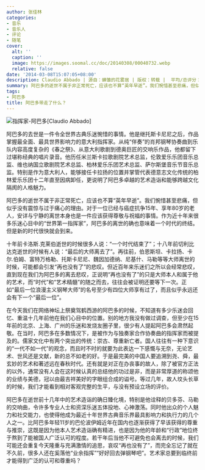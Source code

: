 ```yaml
---
author: 张佳林
categories:
- 音乐
- 音乐人
- 评论
- 随笔
cover:
  alt: ''
  caption: ''
  image: https://images.soomal.cc/doc/20140308/00040732.webp
  relative: false
date: '2014-03-08T15:07:05+08:00'
description: Claudio Abbado | 源自：蝉雏的花雾居 | 版权：转载 |  平均/总评分：08.50/34
summary: 阿巴多的逝世不属于非正常死亡，应该也不算“英年早逝”。我们惋惜甚至悲痛，但似乎没有震惊与过于痛心的理由。对于一位已经与癌症抗争15年、享年80岁的老人，安详与宁静的离世本身也是一件应该获得尊敬与祝福的事情。作为近十年来很多乐迷心目中的“世界第一指挥家”，阿巴多的离世的确也意味着一个时代的终结……
tags:
- 阿巴多
title: 阿巴多带走了什么？
---
```


![指挥家-阿巴多[Claudio Abbado]](https://images.soomal.cc/doc/20140308/00040732.webp)





阿巴多的去世是一件令全世界古典乐迷惋惜的事情。他是继托斯卡尼尼之后，作品掌握最全面、最具世界影响力的意大利指挥家。从纯“伴奏”的肖邦钢琴协奏曲到乐队内容高度复杂的《春之祭》、从意大利歌剧到德奥巨匠的交响乐作品，他都留下过堪称经典的唱片录音。他历任米兰斯卡拉歌剧院艺术总监，伦敦爱乐乐团音乐总监、维也纳国立歌剧院艺术总监、柏林爱乐乐团艺术总监、萨尔斯堡音乐节音乐总监。特别是作为意大利人，能够接任卡拉扬的位置并掌管代表德意志文化传统的柏林爱乐乐团十二年直至因病卸任，更说明了阿巴多卓越的艺术造诣和能够跨越文化隔阂的人格魅力。

阿巴多的逝世不属于非正常死亡，应该也不算“英年早逝”。我们惋惜甚至悲痛，但似乎没有震惊与过于痛心的理由。对于一位已经与癌症抗争15年、享年80岁的老人，安详与宁静的离世本身也是一件应该获得尊敬与祝福的事情。作为近十年来很多乐迷心目中的“世界第一指挥家”，阿巴多的离世的确也意味着一个时代的终结。但是新的时代很快就会到来。

十年前卡洛斯.克莱伯逝世的时候很多人说：“一个时代结束了”；十八年前切利比达克逝世的时候有人说：“最后的大师离去了”。再往前，伯恩斯坦、卡拉扬、卡尔.伯姆、富特万格勒、托斯卡尼尼、魏因加德纳、尼基什、马勒等等大师离世的时候，可能都会引发“再也没有了”的悲叹。但近百年来乐迷们之所以会经常悲叹，直到现在我们为阿巴多的离去悲叹，正说明“再也没有了”的只是大师本人和属于他的艺术，而“时代”和“艺术精髓”的随之而去，往往会被证明还要等下一次。正如“最后一位浪漫主义钢琴大师”的名号至少有四位大师享有过了，而且似乎永远还会有下一个“最后一位”。

在今天我们在网络神坛上祭奠驾鹤西游的阿巴多的时候，不知道有多少乐迷会回忆、重温十几年前他在我们心目中的位置。别的地方我没有做过调查，但至少在15年前的北京、上海、广州的乐迷和发烧友圈子里，很少有人提起阿巴多会肃然起敬。在当时，阿巴多在多数情况下，是被作为与独奏家合作协奏曲的指挥家而被提及的。儒家文化中有两个突出的传统：崇古、尊重新亡者。国人往往有一种下意识的“一代不如一代”的观念，而且时不时的就要为此表达一下感慨与无奈，无论艺术、世风还是文献，新的总不如老的好。于是最完美的中国人要追溯到尧、舜，最玄妙的艺术和著述远在春秋时代。还有就是对正在办丧事的故人，除了被官方正法的以外，通常没有人会在这时候认真的总结他的功过是非，而是非常厚道的称颂他的业绩与美德，冠以由最吉祥美好的字眼组合成的谥号。等过几年，故人坟头长草的时候，我们才能看到相对客观完整的生平，与没有预设立场的评价。

阿巴多在逝世前十几年中的艺术造诣的确日臻化境，特别是他诠释的贝多芬、马勒的交响曲，令许多专业人士和资深乐迷五体投地、心神激荡。同时他出众的个人魅力和社交能力，也使得他成为最近十年世界古典音乐界最具影响力和执行力的几个人之一。比阿巴多年轻11岁的巴伦波伊姆近年在国内也逐渐获得了早该获得的尊重与推崇，这既是因为他本人艺术造诣确有精进，也是因为他的年龄和“行政”地位终于熬到了能被国人广泛认可的程度。若干年后当他不可避免也会离去的时候，我们可能还会重复今天隆重与充满激情的追思，哀叹“再也没有了”，而完全忘记了就在不久前，很多人还在奚落他“业余指挥”“好好回去弹钢琴吧”。艺术家总要到临终前才能得到广泛的认可和尊重吗？